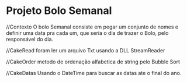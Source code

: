 # Projeto Bolo Semanal 

//Contexto
O  bolo Semanal consiste em pegar um conjunto de nomes e definir uma data pra cada um, que seria o dia de trazer o Bolo, pelo responsável do dia.

//CakeRead
foram ler um arquivo Txt
usando a DLL StreamReader 

//CakeOrder
metodo de ordenação alfabetica de string pelo Bubble Sort

//CakeDatas
Usando o DateTime para buscar as datas ate o final do ano. 





